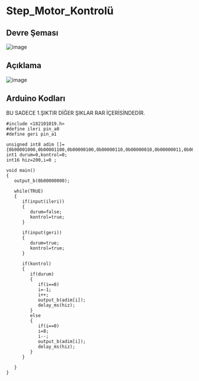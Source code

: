 # Step_Motor_Kontrolü

## Devre Şeması
![image](https://user-images.githubusercontent.com/53540561/117269190-bd3e4400-ae60-11eb-848f-f782b3e94331.png)

## Açıklama
![image](https://user-images.githubusercontent.com/53540561/117269284-d34c0480-ae60-11eb-951a-8261386d62c2.png)

## Arduino Kodları

BU SADECE 1.ŞIKTIR DİĞER ŞIKLAR RAR İÇERİSİNDEDİR.
```
#include <182101019.h>
#define ileri pin_a0
#define geri pin_a1

unsigned int8 adim []={0b00001000,0b00001100,0b00000100,0b00000110,0b00000010,0b00000011,0b00000001,0b00001001};
int1 durum=0,kontrol=0;
int16 hiz=200,i=0 ;

void main()
{
   output_b(0b00000000);
   
   while(TRUE)
   {
      if(input(ileri))
      {
         durum=false;
         kontrol=true;
      }
    
      if(input(geri))
      {
         durum=true;
         kontrol=true;
      }
      
      if(kontrol)
      {
         if(durum)
         {
            if(i==8) 
            i=-1;
            i++;
            output_b(adim[i]);
            delay_ms(hiz);
         }
         else
         {
            if(i==0)
            i=8;
            i--;
            output_b(adim[i]);
            delay_ms(hiz);
         }
      }
      
   }
}
```
